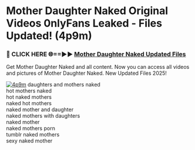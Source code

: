 # Mother Daughter Naked Original Videos 0nlyFans Leaked - Files Updated! (4p9m)

<h3>🔴 CLICK HERE 🌐==►► <a href="https://tinyurl.com/up5wt9bj" rel="nofollow">Mother Daughter Naked Updated Files</a></h3>

Get Mother Daughter Naked and all content. Now you can access all videos and pictures of Mother Daughter Naked. New Updated Files 2025!

[![4p9m](https://i.imgur.com/ABiUzMV.gif)](https://tinyurl.com/up5wt9bj)
daughters and mothers naked<br>
hot mothers naked<br>
hot naked mothers<br>
naked hot mothers<br>
naked mother and daughter<br>
naked mothers with daughters<br>
naked mother<br>
naked mothers porn<br>
tumblr naked mothers<br>
sexy naked mother